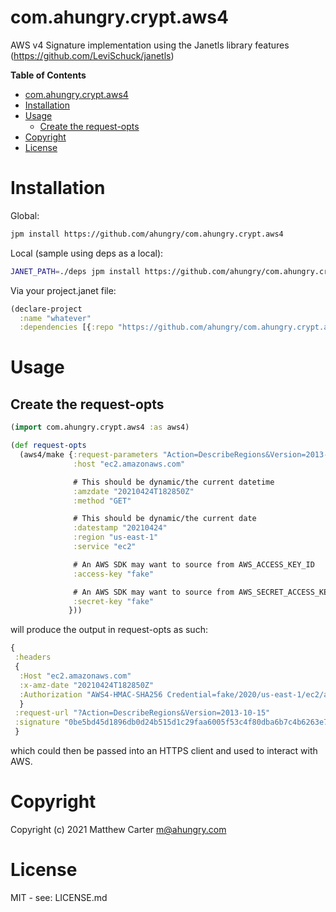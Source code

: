 # com.ahungry.crypt.aws4

AWS v4 Signature implementation using the Janetls library features (https://github.com/LeviSchuck/janetls)

<!-- markdown-toc start - Don't edit this section. Run M-x markdown-toc-refresh-toc -->
**Table of Contents**

- [com.ahungry.crypt.aws4](#comahungrycryptaws4)
- [Installation](#installation)
- [Usage](#usage)
    - [Create the request-opts](#create-the-request-opts)
- [Copyright](#copyright)
- [License](#license)

<!-- markdown-toc end -->

# Installation

Global:
```sh
jpm install https://github.com/ahungry/com.ahungry.crypt.aws4
```

Local (sample using deps as a local):
```sh
JANET_PATH=./deps jpm install https://github.com/ahungry/com.ahungry.crypt.aws4
```

Via your project.janet file:
```clojure
(declare-project
  :name "whatever"
  :dependencies [{:repo "https://github.com/ahungry/com.ahungry.crypt.aws4"}])
```

# Usage

## Create the request-opts

```clojure
(import com.ahungry.crypt.aws4 :as aws4)

(def request-opts
  (aws4/make {:request-parameters "Action=DescribeRegions&Version=2013-10-15"
              :host "ec2.amazonaws.com"

              # This should be dynamic/the current datetime
              :amzdate "20210424T182850Z"
              :method "GET"

              # This should be dynamic/the current date
              :datestamp "20210424"
              :region "us-east-1"
              :service "ec2"

              # An AWS SDK may want to source from AWS_ACCESS_KEY_ID
              :access-key "fake"

              # An AWS SDK may want to source from AWS_SECRET_ACCESS_KEY
              :secret-key "fake"
             }))

```

will produce the output in request-opts as such:

```clojure
{
 :headers
 {
  :Host "ec2.amazonaws.com"
  :x-amz-date "20210424T182850Z"
  :Authorization "AWS4-HMAC-SHA256 Credential=fake/2020/us-east-1/ec2/aws4_request, SignedHeaders=host;x-amz-date, Signature=0be5bd45d1896db0d24b515d1c29faa6005f53c4f80dba6b7c4b6263e74e26b6"
  }
 :request-url "?Action=DescribeRegions&Version=2013-10-15"
 :signature "0be5bd45d1896db0d24b515d1c29faa6005f53c4f80dba6b7c4b6263e74e26b6"
 }
```

which could then be passed into an HTTPS client and used to interact
with AWS.

# Copyright

Copyright (c) 2021 Matthew Carter <m@ahungry.com>

# License

MIT - see: LICENSE.md
